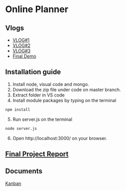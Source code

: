 # Online Planner

## Vlogs
* [VLOG#1](https://www.youtube.com/watch?v=1UI_BHZavNo)
* [VLOG#2](https://www.youtube.com/watch?v=V4jqAHabfxw)
* [VLOG#3](https://youtu.be/mJXggnIQv2w)
* [Final Demo](https://youtu.be/mJXggnIQv2w)

## Installation guide
1. Install node, visual code and mongo.
2. Download the zip file under code on master branch.
3. Extract folder in VS code
4. Install module packages by typing on the terminal
  ```sh
  npm install
  ```
5. Run server.js on the terminal
  ```sh
  node server.js
  ```
6. Open http://localhost:3000/ on your browser.

## [Final Project Report](https://github.com/thegalaxycoasters/Online-Planner/blob/master/Documentations/Final%20Project%20Document.pdf)

## Documents
[Kanban](https://github.com/thegalaxycoasters/Online-Planner/projects/1)
